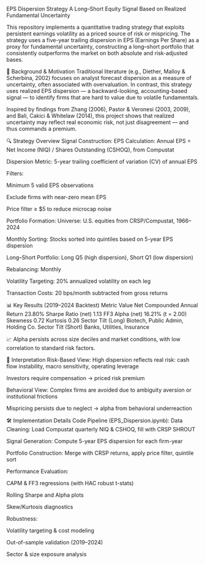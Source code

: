 EPS Dispersion Strategy
A Long–Short Equity Signal Based on Realized Fundamental Uncertainty

This repository implements a quantitative trading strategy that exploits persistent earnings volatility as a priced source of risk or mispricing. The strategy uses a five-year trailing dispersion in EPS (Earnings Per Share) as a proxy for fundamental uncertainty, constructing a long–short portfolio that consistently outperforms the market on both absolute and risk-adjusted bases.

📘 Background & Motivation
Traditional literature (e.g., Diether, Malloy & Scherbina, 2002) focuses on analyst forecast dispersion as a measure of uncertainty, often associated with overvaluation. In contrast, this strategy uses realized EPS dispersion — a backward-looking, accounting-based signal — to identify firms that are hard to value due to volatile fundamentals.

Inspired by findings from Zhang (2006), Pastor & Veronesi (2003, 2009), and Bali, Cakici & Whitelaw (2014), this project shows that realized uncertainty may reflect real economic risk, not just disagreement — and thus commands a premium.

🔍 Strategy Overview
Signal Construction:
EPS Calculation: Annual EPS = Net Income (NIQ) / Shares Outstanding (CSHOQ), from Compustat

Dispersion Metric: 5-year trailing coefficient of variation (CV) of annual EPS

Filters:

Minimum 5 valid EPS observations

Exclude firms with near-zero mean EPS

Price filter ≥ $5 to reduce microcap noise

Portfolio Formation:
Universe: U.S. equities from CRSP/Compustat, 1966–2024

Monthly Sorting: Stocks sorted into quintiles based on 5-year EPS dispersion

Long–Short Portfolio: Long Q5 (high dispersion), Short Q1 (low dispersion)

Rebalancing: Monthly

Volatility Targeting: 20% annualized volatility on each leg

Transaction Costs: 20 bps/month subtracted from gross returns

📊 Key Results (2019–2024 Backtest)
Metric	Value
Net Compounded Annual Return	23.80%
Sharpe Ratio (net)	1.13
FF3 Alpha (net)	16.21% (t = 2.00)
Skewness	0.72
Kurtosis	0.26
Sector Tilt (Long)	Biotech, Public Admin, Holding Co.
Sector Tilt (Short)	Banks, Utilities, Insurance

📈 Alpha persists across size deciles and market conditions, with low correlation to standard risk factors.

🧠 Interpretation
Risk-Based View:
High dispersion reflects real risk: cash flow instability, macro sensitivity, operating leverage

Investors require compensation → priced risk premium

Behavioral View:
Complex firms are avoided due to ambiguity aversion or institutional frictions

Mispricing persists due to neglect → alpha from behavioral underreaction

🛠️ Implementation Details
Code Pipeline (EPS_Dispersion.ipynb):
Data Cleaning: Load Compustat quarterly NIQ & CSHOQ, fill with CRSP SHROUT

Signal Generation: Compute 5-year EPS dispersion for each firm-year

Portfolio Construction: Merge with CRSP returns, apply price filter, quintile sort

Performance Evaluation:

CAPM & FF3 regressions (with HAC robust t-stats)

Rolling Sharpe and Alpha plots

Skew/Kurtosis diagnostics

Robustness:

Volatility targeting & cost modeling

Out-of-sample validation (2019–2024)

Sector & size exposure analysis

